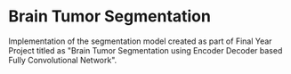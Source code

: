 # Brain Tumor Segmentation 
Implementation of the segmentation model created as part of Final Year Project titled as "Brain Tumor Segmentation using Encoder Decoder based Fully Convolutional Network".
